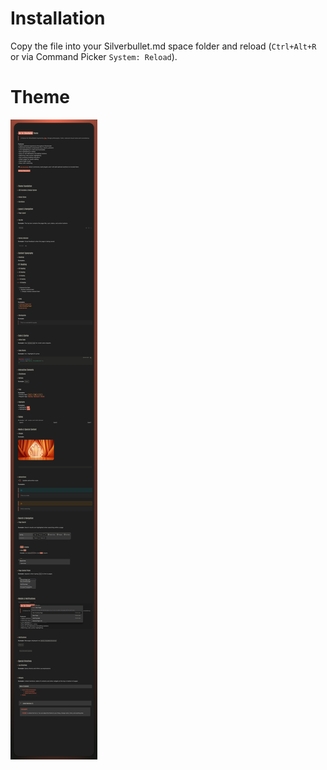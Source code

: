 # Installation

Copy the file into your Silverbullet.md space folder and reload (`Ctrl+Alt+R` or via Command Picker `System: Reload`).

# Theme

![Screenshot of Zen theme for Silverbullet.md](Theme.png)